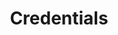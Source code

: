 ---
tags: ["credentials"]
title: "Credentials"
linkTitle: "Credentials"
weight: 5
description: >

---